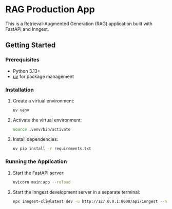 # RAG Production App

This is a Retrieval-Augmented Generation (RAG) application built with FastAPI and Inngest.

## Getting Started

### Prerequisites

- Python 3.13+
- [uv](https://github.com/astral-sh/uv) for package management

### Installation

1.  Create a virtual environment:
    ```bash
    uv venv
    ```
2.  Activate the virtual environment:
    ```bash
    source .venv/bin/activate
    ```
3.  Install dependencies:
    ```bash
    uv pip install -r requirements.txt
    ```

### Running the Application

1.  Start the FastAPI server:
    ```bash
    uvicorn main:app --reload
    ```

2.  Start the Inngest development server in a separate terminal:
    ```bash
    npx inngest-cli@latest dev -u http://127.0.0.1:8000/api/inngest --no-discovery
    ```
